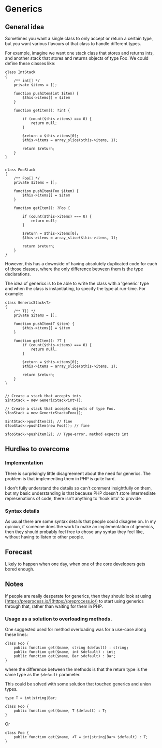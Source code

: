 # Generics

## General idea

Sometimes you want a single class to only accept or return a certain type, but you want various flavours of that class to handle different types.

For example, imagine we want one stack class that stores and returns ints, and another stack that stores and returns objects of type Foo. We could define these classes like:


```
class IntStack
{
    /** int[] */
    private $items = [];

    function pushItem(int $item) {
        $this->items[] = $item
    }
  
    function getItem(): ?int {
  
        if (count($this->items) === 0) {
            return null;
        }

        $return = $this->items[0];
        $this->items = array_slice($this->items, 1);
         
        return $return;
    } 
}


class FooStack
{
    /** Foo[] */
    private $items = [];

    function pushItem(Foo $item) {
        $this->items[] = $item
    }
  
    function getItem(): ?Foo {
  
        if (count($this->items) === 0) {
            return null;
        }

        $return = $this->items[0];
        $this->items = array_slice($this->items, 1);
         
        return $return;
    } 
}
```

However, this has a downside of having absolutely duplicated code for each of those classes, where the only difference between them is the type declarations.

The idea of generics is to be able to write the class with a 'generic' type and when the class is instantiating, to specify the type at run-time. For example:


```
class GenericStack<T>
{
    /** T[] */
    private $items = [];

    function pushItem(T $item) {
        $this->items[] = $item
    }
  
    function getItem(): ?T {
        if (count($this->items) === 0) {
            return null;
        }

        $return = $this->items[0];
        $this->items = array_slice($this->items, 1);
         
        return $return;
    } 
}


// Create a stack that accepts ints
$intStack = new GenericStack<int>();

// Create a stack that accepts objects of type Foo.
$fooStack = new GenericStack<Foo>();

$intStack->pushItem(2); // fine
$fooStack->pushItem(new Foo()); // fine

$fooStack->pushItem(2); // Type-error, method expects int
```

## Hurdles to overcome


### Implementation

There is surprisingly little disagreement about the need for generics. The problem is that implementing them in PHP is quite hard.

I don't fully understand the details so can't comment insightfully on them, but my basic understanding is that because PHP doesn't store intermediate represenations of code, there isn't anything to 'hook into' to provide


### Syntax details 

As usual there are some syntax details that people could disagree on. In my opinion, if someone does the work to make an implementation of generics, then they should probably feel free to chose any syntax they feel like, without having to listen to other people.

## Forecast

Likely to happen when one day, when one of the core developers gets bored enough.

## Notes

If people are really desperate for generics, then they should look at using [https://preprocess.io/](https://preprocess.io/) to start using generics through that, rather than waiting for them in PHP.


### Usage as a solution to overloading methods.

One suggested used for method overloading was for a use-case along these lines:

```
class Foo {
    public function get($name, string $default) : string;
    public function get($name, int $default) : int;
    public function get($name, Bar $default) : Bar;
}
```

where the difference between the methods is that the return type is the same type as the `$default` parameter.

This could be solved with some solution that touched generics and union types.

```
type T = int|string|Bar;

class Foo {
    public function get($name, T $default) : T;
}
```
Or

```
class Foo {
    public function get($name, <T = int|string|Bar> $default) : T;
}
```

